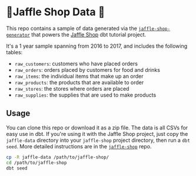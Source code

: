 # 🥪Jaffle Shop Data 💾

This repo contains a sample of data generated via the [`jaffle-shop-generator`](https://github.com/dbt-labs/jaffle-shop-generator) that powers the [Jaffle Shop](https://github.com/dbt-labs/jaffle-shop) dbt tutorial project.

It's a 1 year sample spanning from 2016 to 2017, and includes the following tables:

- `raw_customers`: customers who have placed orders
- `raw_orders`: orders placed by customers for food and drinks
- `raw_items`: the individual items that make up an order
- `raw_products`: the products that are available to order
- `raw_stores`: the stores where orders are placed
- `raw_supplies`: the supplies that are used to make products

## Usage

You can clone this repo or download it as a zip file. The data is all CSVs for easy use in dbt. If you're using it with the Jaffle Shop project, just copy the `jaffle-data` directory into your `jaffle-shop` project directory, then run a `dbt seed`. More detailed instructions are in the [`jaffle-shop`](https://github.com/dbt-labs/jaffle-shop) repo.

```bash
cp -R jaffle-data /path/to/jaffle-shop/
cd /path/to/jaffle-shop
dbt seed
```
